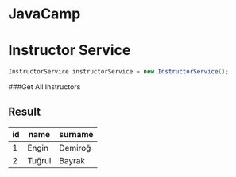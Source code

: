 # JavaCamp 

# Instructor Service
```Java
InstructorService instructorService = new InstructorService();
```
###Get All Instructors

Result
-------------------------

|id|name|surname|
|--|---|---|
|1|Engin|Demiroğ|
|2|Tuğrul|Bayrak|

